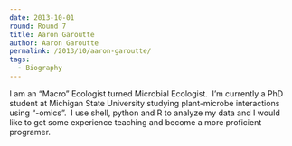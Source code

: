 ```yaml
---
date: 2013-10-01
round: Round 7
title: Aaron Garoutte
author: Aaron Garoutte
permalink: /2013/10/aaron-garoutte/
tags:
  - Biography
---
```

I am an &#8220;Macro&#8221; Ecologist turned Microbial Ecologist.  I&#8217;m currently a PhD student at Michigan State University studying plant-microbe interactions using &#8220;-omics&#8221;.  I use shell, python and R to analyze my data and I would like to get some experience teaching and become a more proficient programer.
